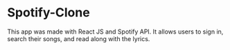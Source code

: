# Spotify-Clone
This app was made with React JS and Spotify API. It allows users to sign in, search their songs, and read along with the lyrics.
